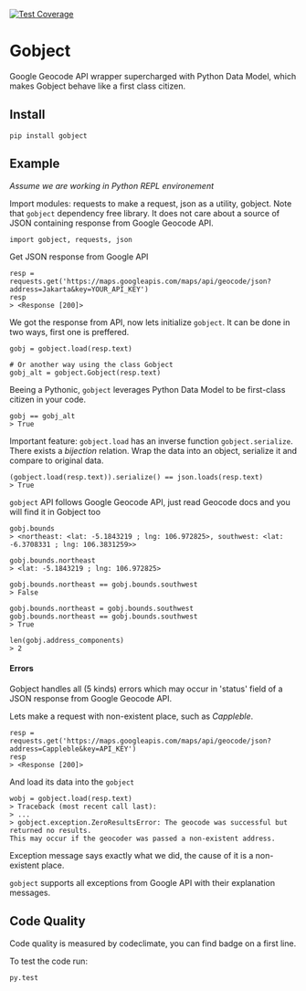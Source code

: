 [![Test Coverage](https://codeclimate.com/github/pvlbzn/gobject/badges/coverage.svg)](https://codeclimate.com/github/pvlbzn/gobject/coverage)


# Gobject
Google Geocode API wrapper supercharged with Python Data Model,
which makes Gobject behave like a first class citizen. 


## Install

```
pip install gobject
```

## Example

_Assume we are working in Python REPL environement_

Import modules: requests to make a request, json as a utility, gobject. Note that `gobject` dependency free library.
It does not care about a source of JSON containing response from Google Geocode API.

```
import gobject, requests, json
```

Get JSON response from Google API

```
resp = requests.get('https://maps.googleapis.com/maps/api/geocode/json?address=Jakarta&key=YOUR_API_KEY')
resp
> <Response [200]>
```

We got the response from API, now lets initialize `gobject`. It can be done in two ways, first one is preffered.

```
gobj = gobject.load(resp.text)

# Or another way using the class Gobject
gobj_alt = gobject.Gobject(resp.text)
```

Beeing a Pythonic, `gobject` leverages Python Data Model to be first-class citizen in your code.

```
gobj == gobj_alt
> True
```

Important feature: `gobject.load` has an inverse function `gobject.serialize`. There exists a _bijection_ relation.
Wrap the data into an object, serialize it and compare to original data.

```
(gobject.load(resp.text)).serialize() == json.loads(resp.text)
> True
```

`gobject` API follows Google Geocode API, just read Geocode docs and you will find it in Gobject too

```
gobj.bounds
> <northeast: <lat: -5.1843219 ; lng: 106.972825>, southwest: <lat: -6.3708331 ; lng: 106.3831259>>

gobj.bounds.northeast
> <lat: -5.1843219 ; lng: 106.972825>

gobj.bounds.northeast == gobj.bounds.southwest
> False

gobj.bounds.northeast = gobj.bounds.southwest
gobj.bounds.northeast == gobj.bounds.southwest
> True

len(gobj.address_components)
> 2
```

#### Errors

Gobject handles all (5 kinds) errors which may occur in 'status' field of a JSON
response from Google Geocode API.

Lets make a request with non-existent place, such as _Cappleble_.

```
resp = requests.get('https://maps.googleapis.com/maps/api/geocode/json?address=Cappleble&key=API_KEY')
resp
> <Response [200]>
```

And load its data into the `gobject`

```
wobj = gobject.load(resp.text)
> Traceback (most recent call last):
> ...
> gobject.exception.ZeroResultsError: The geocode was successful but returned no results.
This may occur if the geocoder was passed a non-existent address.
```

Exception message says exactly what we did, the cause of it is a non-existent place.

`gobject` supports all exceptions from Google API with their explanation messages.


## Code Quality

Code quality is measured by codeclimate, you can find badge on a first line.

To test the code run:

```
py.test
```
